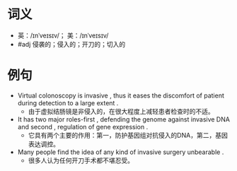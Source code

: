 # 词义
- 英：/ɪnˈveɪsɪv/； 美：/ɪnˈveɪsɪv/
- #adj 侵袭的；侵入的；开刀的；切入的
# 例句
- Virtual colonoscopy is invasive , thus it eases the discomfort of patient during detection to a large extent .
	- 由于虚拟结肠镜是非侵入的，在很大程度上减轻患者检查时的不适。
- It has two major roles-first , defending the genome against invasive DNA and second , regulation of gene expression .
	- 它具有两个主要的作用：第一，防护基因组对抗侵入的DNA，第二，基因表达调控。
- Many people find the idea of any kind of invasive surgery unbearable .
	- 很多人认为任何开刀手术都不堪忍受。
